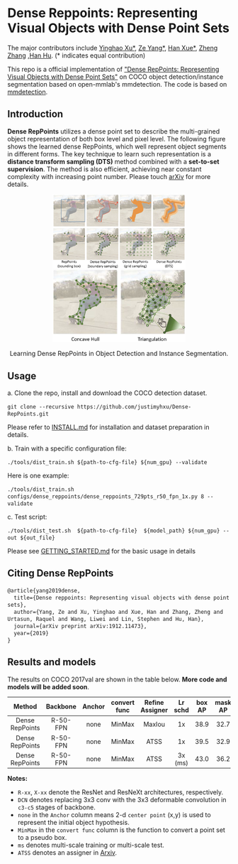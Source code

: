 # Dense Reppoints: Representing Visual Objects with Dense Point Sets

The major contributors include [Yinghao Xu*](https://github.com/justimyhxu), [Ze Yang*](https://yangze.tech/), [Han Xue*](https://github.com/xiaoxiaoxh), [Zheng Zhang](https://www.microsoft.com/en-us/research/people/zhez/) ,[Han Hu](https://ancientmooner.github.io/). (* indicates equal contribution)

This repo is a official implementation of ["Dense RepPoints: Representing Visual Objects with Dense Point Sets"](https://arxiv.org/abs/1912.11473) on COCO object detection/instance segmentation based on open-mmlab's mmdetection. The code is based on [mmdetection](https://github.com/open-mmlab/mmdetection).


## Introduction
**Dense RepPoints** utilizes a dense point set to describe the multi-grained object representation of both box level and pixel level. The following figure shows the learned dense RepPoints, which well represent object segments in different forms. The key technique to learn such representation is a **distance transform sampling (DTS)** method combined with a **set-to-set supervision**. The method is also efficient, achieving near constant complexity with increasing point number. Please touch [arXiv](https://arxiv.org/abs/1912.11473) for more details. 
<div align="center">
  <img src="demo/dense_reppoints.png" width="300px" />   <img src="demo/inference_mask.png" width="300px" />
  <p>Learning Dense RepPoints in Object Detection and Instance Segmentation.</p>
</div>

## Usage

a. Clone the repo, install and download the COCO detection dataset.
```
git clone --recursive https://github.com/justimyhxu/Dense-RepPoints.git
```
Please refer to [INSTALL.md](./docs/INSTALL.md) for installation and dataset preparation in details.

b. Train with a specific configuration file:
```
./tools/dist_train.sh ${path-to-cfg-file} ${num_gpu} --validate
```
Here is one example:
```
./tools/dist_train.sh configs/dense_reppoints/dense_reppoints_729pts_r50_fpn_1x.py 8 --validate
```

c. Test script:
```
./tools/dist_test.sh  ${path-to-cfg-file}  ${model_path} ${num_gpu} --out ${out_file}
```
Please see [GETTING_STARTED.md](./docs/GETTING_STARTED.md) for the basic usage in details

## Citing Dense RepPoints

```
@article{yang2019dense,
  title={Dense reppoints: Representing visual objects with dense point sets},
  author={Yang, Ze and Xu, Yinghao and Xue, Han and Zhang, Zheng and Urtasun, Raquel and Wang, Liwei and Lin, Stephen and Hu, Han},
  journal={arXiv preprint arXiv:1912.11473},
  year={2019}
}
```

## Results and models

The results on COCO 2017val are shown in the table below. **More code and models will be added soon**.


| Method          | Backbone | Anchor    |  convert func | Refine Assigner  | Lr schd | box AP   | mask AP    | Download |
| :----:          | :------: | :-------: | :------:      | :-----:| :-----: | :----:  | :------: | :------:  |
| Dense RepPoints | R-50-FPN | none      | MinMax        | MaxIou           |1x       | 38.9     | 32.7     | [model](https://drive.google.com/file/d/1gAgGTqsrufRleYflrClxI0AUuUC_x1MN/view?usp=sharing) |
| Dense RepPoints | R-50-FPN | none      | MinMax        | ATSS             |1x       | 39.5     | 32.9     | [model](https://drive.google.com/file/d/1jhojzH0N9KI2SpLa-xNQZHZUCU9O5SAE/view?usp=sharing) |
| Dense RepPoints | R-50-FPN | none      | MinMax        | ATSS            |3x (ms)       | 43.0     | 36.2     | [model](https://drive.google.com/file/d/1ZPd1iCZGEzqhVs4PwCXdThzqp0ufa_KX/view?usp=sharing) |


**Notes:**

- `R-xx`, `X-xx` denote the ResNet and ResNeXt architectures, respectively. 
- `DCN` denotes replacing 3x3 conv with the 3x3 deformable convolution in `c3-c5` stages of backbone.
- `none` in the `Anchor` column means 2-d `center point` (x,y) is used to represent the initial object hypothesis. 
-  `MinMax` in the `convert func` column is the function to convert a point set to a pseudo box.
- `ms` denotes multi-scale training or multi-scale test.
- `ATSS` denotes an assigner in [Arxiv](https://arxiv.org/abs/1912.02424).


